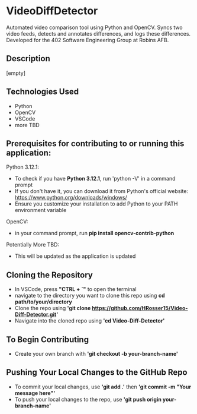 # VideoDiffDetector
Automated video comparison tool using Python and OpenCV. Syncs two video feeds, detects and annotates differences, and logs these differences. Developed for the 402 Software Engineering Group at Robins AFB.

## Description
[empty]

## Technologies Used
- Python
- OpenCV
- VSCode
- more TBD

## Prerequisites for contributing to or running this application:
Python 3.12.1: 
- To check if you have **Python 3.12.1**, run 'python -V' in a command prompt
- If you don't have it, you can download it from Python's official website: https://www.python.org/downloads/windows/
- Ensure you customize your installation to add Python to your PATH environment variable

OpenCV: 
- in your command prompt, run **pip install opencv-contrib-python**
<!--- once it finishes, run **pip install caer** -->

Potentially More TBD:
- This will be updated as the application is updated


## Cloning the Repository
- In VSCode, press **"CTRL + `"** to open the terminal
- navigate to the directory you want to clone this repo using **cd path/to/your/directory**
- Clone the repo using **'git clone https://github.com/HRosser15/Video-Diff-Detector.git'**
- Navigate into the cloned repo using **'cd Video-Diff-Detector'**

## To Begin Contributing
- Create your own branch with **'git checkout -b your-branch-name'**

## Pushing Your Local Changes to the GitHub Repo
- To commit your local changes, use **'git add .'** then **'git commit -m "Your message here"'**
- To push your local changes to the repo, use **'git push origin your-branch-name'**

